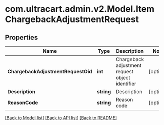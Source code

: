 
# com.ultracart.admin.v2.Model.ItemChargebackAdjustmentRequest

## Properties

Name | Type | Description | Notes
------------ | ------------- | ------------- | -------------
**ChargebackAdjustmentRequestOid** | **int** | Chargeback adjustment request object identifier | [optional] 
**Description** | **string** | Description | [optional] 
**ReasonCode** | **string** | Reason code | [optional] 

[[Back to Model list]](../README.md#documentation-for-models)
[[Back to API list]](../README.md#documentation-for-api-endpoints)
[[Back to README]](../README.md)

